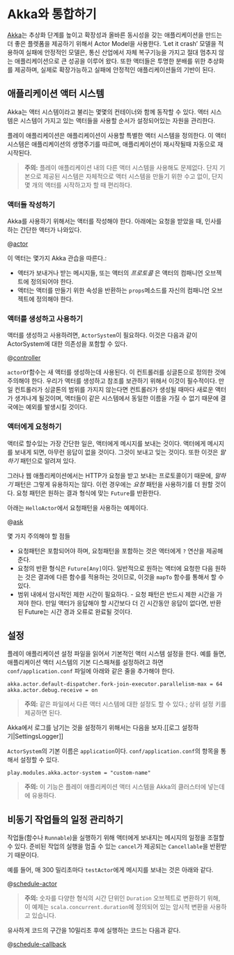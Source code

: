 <!--- Copyright (C) 2009-2015 Typesafe Inc. <http://www.typesafe.com> -->
# Akka와 통합하기

[Akka](http://akka.io/)는 추상화 단계를 높이고 확장성과 올바른 동시성을 갖는 애플리케이션을 만드는 더 좋은 플렛폼을 제공하기 위해서 Actor Model을 사용한다. ‘Let it crash’ 모델을 적용하여 실패에 안정적인 모델은, 통신 산업에서 자체 복구기능을 가지고 절대 멈추지 않는 애플리케이션으로 큰 성공을 이루어 왔다. 또한 액터들은 투명한 분배를 위한 추상화를 제공하며, 실제로 확장가능하고 실패에 안정적인 애플리케이션들의 기반이 된다.

## 애플리케이션 액터 시스템

Akka는 액터 시스템이라고 불리는 몇몇의 컨테이너와 함께 동작할 수 있다. 액터 시스템은 시스템이 가지고 있는 액터들을 사용할 순서가 설정되어있는 자원을 관리한다.

플레이 애플리케이션은 애플리케이션이 사용할 특별한 액터 시스템을 정의한다. 이 액터 시스템은 애플리케이션의 생명주기를 따르며, 애플리케이션이 재시작될때 자동으로 재시작된다.

> **주의:** 플레이 애플리케이션 내의 다른 액터 시스템을 사용해도 문제없다. 단지 기본으로 제공된 시스템은 자체적으로 액터 시스템을 만들기 위한 수고 없이, 단지 몇 개의 액터를 시작하고자 할 때 편리하다.

### 액터들 작성하기

Akka를 사용하기 위해서는 액터를 작성해야 한다. 아래에는 요청을 받았을 때, 인사를 하는 간단한 액터가 나와있다.

@[actor](code/ScalaAkka.scala)

이 액터는 몇가지 Akka 관습을 따른다.:

* 액터가 보내거나 받는 메시지들, 또는 액터의 _프로토콜_ 은 액터의 컴패니언 오브젝트에 정의되어야 한다.
* 액터는 액터를 만들기 위한 속성을 반환하는 `props`메소드를 자신의 컴패니언 오브젝트에 정의해야 한다.

### 액터를 생성하고 사용하기

액터를 생성하고 사용하려면, `ActorSystem`이 필요하다. 이것은 다음과 같이 ActorSystem에 대한 의존성을 포함할 수 있다.

@[controller](code/ScalaAkka.scala)

`actorOf`함수는 새 액터를 생성하는데 사용된다. 이 컨트롤러를 싱글톤으로 정의한 것에 주의해야 한다. 우리가 액터를 생성하고 참조를 보관하기 위해서 이것이 필수적이다. 만일 컨트롤러가 싱글톤의 범위를 가지지 않는다면 컨트롤러가 생성될 때마다 새로운 액터가 생겨나게 될것이며, 액터들이 같은 시스템에서 동일한 이름을 가질 수 없기 때문에 결국에는 예외를 발생시킬 것이다.

### 액터에게 요청하기

액터로 할수있는 가장 간단한 일은, 액터에게 메시지를 보내는 것이다. 액터에게 메시지를 보내게 되면, 아무런 응답이 없을 것이다. 그것이 보내고 잊는 것이다. 또한 이것은 _말하기_ 패턴으로 알려져 있다.
  
그러나 웹 애플리케이션에서는 HTTP가 요청을 받고 보내는 프로토콜이기 때문에, _말하기_ 패턴은 그렇게 유용하지는 않다. 이런 경우에는 _요청_ 패턴을 사용하기를 더 원할 것이다. 요청 패턴은 원하는 결과 형식에 맞는 `Future`를 반환한다.

아래는 `HelloActor`에서 요청패턴을 사용하는 예제이다.

@[ask](code/ScalaAkka.scala)

몇 가지 주의해야 할 점들

* 요청패턴은 포함되어야 하며, 요청패턴을 포함하는 것은 액터에게 `?` 연산을 제공해 준다.
* 요청의 반환 형식은 `Future[Any]`이다. 일반적으로 원하는 액터에 요청한 다음 원하는 것은 결과에 다른 함수를 적용하는 것이므로, 이것을 `mapTo` 함수를 통해서 할 수 있다.
* 범위 내에서 암시적인 제한 시간이 필요하다. - 요청 패턴은 반드시 제한 시간을 가져야 한다. 만일 액터가 응답해야 할 시간보다 더 긴 시간동안 응답이 없다면, 반환된 Future는 시간 경과 오류로 완료될 것이다.

## 설정

플레이 애플리케이션 설정 파일을 읽어서 기본적인 액터 시스템 설정을 한다. 예를 들면, 애플리케이션 액터 시스템의 기본 디스패쳐를 설정하려고 하면 `conf/application.conf` 파일에 아래와 같은 줄을 추가해야 한다.

```
akka.actor.default-dispatcher.fork-join-executor.parallelism-max = 64
akka.actor.debug.receive = on
```

> **주의:** 같은 파일에서 다른 액터 시스템에 대한 설정도 할 수 있다.; 상위 설정 키를 제공하면 된다.

Akka에서 로그를 남기는 것을 설정하기 위해서는 다음을 보자.[[로그 설정하기|SettingsLogger]]

`ActorSystem`의 기본 이름은 `application`이다. `conf/application.conf`의 항목을 통해서 설정할 수 있다.

```
play.modules.akka.actor-system = "custom-name"
```

> **주의:** 이 기능은 플레이 애플리케이션 액터 시스템을 Akka의 클러스터에 넣는데에 유용하다.

## 비동기 작업들의 일정 관리하기

작업들(함수나 `Runnable`)을 실행하기 위해 액터에게 보내지는 메시지의 일정을 조절할 수 있다. 준비된 작업의 실행을 멈출 수 있는 `cancel`가 제공되는 `Cancellable`을 반환받기 때문이다.

예를 들어, 매 300 밀리초마다 `testActor`에게 메시지를 보내는 것은 아래와 같다.

@[schedule-actor](code/ScalaAkka.scala)

> **주의:** 숫자를 다양한 형식의 시간 단위인 `Duration` 오브젝트로 변환하기 위해, 이 예제는 `scala.concurrent.duration`에 정의되어 있는 암시적 변환을 사용하고 있습니다.

유사하게 코드의 구간을 10밀리초 후에 실행하는 코드는 다음과 같다.

@[schedule-callback](code/ScalaAkka.scala)

